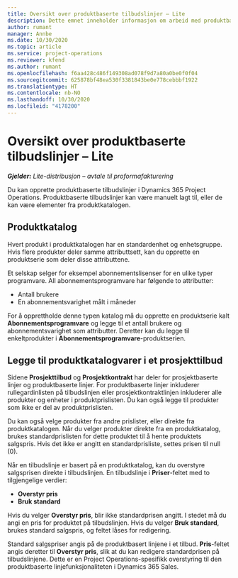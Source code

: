 ```yaml
---
title: Oversikt over produktbaserte tilbudslinjer – Lite
description: Dette emnet inneholder informasjon om arbeid med produktbaserte tilbudslinjer.
author: rumant
manager: Annbe
ms.date: 10/30/2020
ms.topic: article
ms.service: project-operations
ms.reviewer: kfend
ms.author: rumant
ms.openlocfilehash: f6aa428c486f149308ad078f9d7a80a0be0f0f04
ms.sourcegitcommit: 625878bf48ea530f3381843be0e778cebbbf1922
ms.translationtype: HT
ms.contentlocale: nb-NO
ms.lasthandoff: 10/30/2020
ms.locfileid: "4178200"
---
```

# <a name="product-based-quote-lines-overview---lite"></a>Oversikt over produktbaserte tilbudslinjer – Lite

_**Gjelder:** Lite-distribusjon – avtale til proformafakturering_

Du kan opprette produktbaserte tilbudslinjer i Dynamics 365 Project Operations. Produktbaserte tilbudslinjer kan være manuelt lagt til, eller de kan være elementer fra produktkatalogen.

## <a name="product-catalog"></a>Produktkatalog

Hvert produkt i produktkatalogen har en standardenhet og enhetsgruppe. Hvis flere produkter deler samme attributtsett, kan du opprette en produktserie som deler disse attributtene. 

Et selskap selger for eksempel abonnementslisenser for en ulike typer programvare. All abonnementsprogramvare har følgende to attributter:

- Antall brukere
- En abonnementsvarighet målt i måneder

For å opprettholde denne typen katalog må du opprette en produktserie kalt **Abonnementsprogramvare** og legge til et antall brukere og abonnementsvarighet som attributter. Deretter kan du legge til enkeltprodukter i **Abonnementsprogramvare**-produktserien.

## <a name="add-product-catalog-items-to-a-project-quote"></a>Legge til produktkatalogvarer i et prosjekttilbud

Sidene **Prosjekttilbud** og **Prosjektkontrakt** har deler for prosjektbaserte linjer og produktbaserte linjer. For produktbaserte linjer inkluderer rullegardinlisten på tilbudslinjen eller prosjektkontraktlinjen inkluderer alle produkter og enheter i produktprislisten. Du kan også legge til produkter som ikke er del av produktprislisten.

Du kan også velge produkter fra andre prislister, eller direkte fra produktkatalogen. Når du velger produkter direkte fra en produktkatalog, brukes standardprislisten for dette produktet til å hente produktets salgspris. Hvis det ikke er angitt en standardprisliste, settes prisen til null (0).

Når en tilbudslinje er basert på en produktkatalog, kan du overstyre salgsprisen direkte i tilbudslinjen. En tilbudslinje i **Priser**-feltet med to tilgjengelige verdier:

- **Overstyr pris**
- **Bruk standard**

Hvis du velger **Overstyr pris**, blir ikke standardprisen angitt. I stedet må du angi en pris for produktet på tilbudslinjen. Hvis du velger **Bruk standard**, brukes standard salgspris, og feltet låses for redigering.

Standard salgspriser angis på de produktbasert linjene i et tilbud. **Pris**-feltet angis deretter til **Overstyr pris**, slik at du kan redigere standardprisen på tilbudslinjene. Dette er en Project Operations-spesifikk overstyring til den produktbaserte linjefunksjonaliteten i Dynamics 365 Sales.
